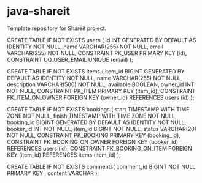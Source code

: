 # java-shareit
Template repository for Shareit project.

CREATE TABLE IF NOT EXISTS users
(
id    INT GENERATED BY DEFAULT AS IDENTITY NOT NULL,
name  VARCHAR(255)                         NOT NULL,
email VARCHAR(255)                         NOT NULL,
CONSTRAINT PK_USER PRIMARY KEY (id),
CONSTRAINT UQ_USER_EMAIL UNIQUE (email)
);

CREATE TABLE IF NOT EXISTS items
(
item_id     BIGINT GENERATED BY DEFAULT AS IDENTITY NOT NULL,
name        VARCHAR(255)                            NOT NULL,
description VARCHAR(500)                            NOT NULL,
available   BOOLEAN,
owner_id    INT                                     NOT NULL,
CONSTRAINT PK_ITEM PRIMARY KEY (item_id),
CONSTRAINT FK_ITEM_ON_OWNER FOREIGN KEY (owner_id) REFERENCES users (id)
);

CREATE TABLE IF NOT EXISTS bookings
(
start      TIMESTAMP WITH TIME ZONE NOT NULL,
finish     TIMESTAMP WITH TIME ZONE NOT NULL,
booking_id BIGINT GENERATED BY DEFAULT AS IDENTITY NOT NULL,
booker_id  INT                                     NOT NULL,
item_id    BIGINT                                  NOT NULL,
status     VARCHAR(20)                             NOT NULL,
CONSTRAINT PK_BOOKING PRIMARY KEY (booking_id),
CONSTRAINT FK_BOOKING_ON_OWNER FOREIGN KEY (booker_id) REFERENCES users (id),
CONSTRAINT FK_BOOKING_ON_ITEM FOREIGN KEY (item_id) REFERENCES items (item_id)
);

CREATE TABLE IF NOT EXISTS comments(
comment_id BIGINT NOT NULL PRIMARY KEY ,
content VARCHAR
);

